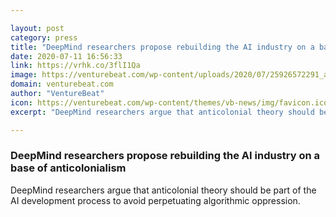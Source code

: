 ```yaml
---

layout: post
category: press
title: "DeepMind researchers propose rebuilding the AI industry on a base of anticolonialism"
date: 2020-07-11 16:56:33
link: https://vrhk.co/3flI1Qa
image: https://venturebeat.com/wp-content/uploads/2020/07/25926572291_a495f56110_k.jpg?w=1200&strip=all
domain: venturebeat.com
author: "VentureBeat"
icon: https://venturebeat.com/wp-content/themes/vb-news/img/favicon.ico
excerpt: "DeepMind researchers argue that anticolonial theory should be part of the AI development process to avoid perpetuating algorithmic oppression."

---
```


### DeepMind researchers propose rebuilding the AI industry on a base of anticolonialism

DeepMind researchers argue that anticolonial theory should be part of the AI development process to avoid perpetuating algorithmic oppression.
